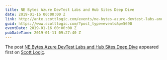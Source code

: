 ```yaml
---
title: NE Bytes Azure DevTest Labs and Hub Sites Deep Dive
date: 2019-01-16 00:00:00 Z
link: http://ante.scottlogic.com/events/ne-bytes-azure-devtest-labs-and-hub-sites-deep-dive/
guid: https://www.scottlogic.com/?post_type=events&p=5690
eventDate: 2019-01-16 00:00:00 Z
pubDateTime: 2019-01-11 09:27:40 Z
---
```


<p>The post <a rel="nofollow" href="http://ante.scottlogic.com/events/ne-bytes-azure-devtest-labs-and-hub-sites-deep-dive/">NE Bytes Azure DevTest Labs and Hub Sites Deep Dive</a> appeared first on <a rel="nofollow" href="http://ante.scottlogic.com">Scott Logic</a>.</p>